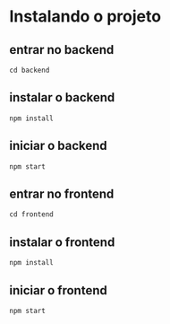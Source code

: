 # Instalando o projeto

## entrar no backend

```cd backend```

## instalar o backend

```npm install```

## iniciar o backend

```npm start```

## entrar no frontend

```cd frontend```

## instalar o frontend

```npm install```

## iniciar o frontend

```npm start```